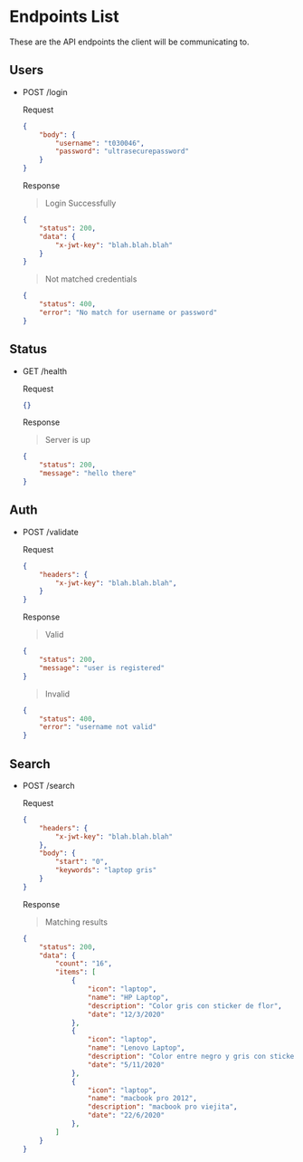 # Endpoints List

These are the API endpoints the client will be communicating to.

## Users

* POST /login

    Request

    ```json
    {
        "body": {
            "username": "t030046",
            "password": "ultrasecurepassword"
        }
    }
    ```

    Response

    > Login Successfully

    ```json
    {
        "status": 200,
        "data": {
            "x-jwt-key": "blah.blah.blah"
        }
    }
    ```

    > Not matched credentials

    ```json
    {
        "status": 400,
        "error": "No match for username or password"
    }
    ```

## Status

* GET /health

    Request

    ```json
    {}
    ```

    Response

    > Server is up

    ```json
    {
        "status": 200,
        "message": "hello there"
    }
    ```

## Auth

* POST /validate

    Request

    ```json
    {
        "headers": {
            "x-jwt-key": "blah.blah.blah",
        }
    }
    ```

    Response

    > Valid
    ```json
    {
        "status": 200,
        "message": "user is registered"
    }
    ```

    > Invalid
    ```json
    {
        "status": 400,
        "error": "username not valid"
    }
    ```

## Search

* POST /search

    Request

    ```json
    {
        "headers": {
            "x-jwt-key": "blah.blah.blah"
        },
        "body": {
            "start": "0",
            "keywords": "laptop gris"
        }
    }
    ```

    Response

    > Matching results

    ```json
    {
        "status": 200,
        "data": {
            "count": "16",
            "items": [
                {
                    "icon": "laptop",
                    "name": "HP Laptop",
                    "description": "Color gris con sticker de flor",
                    "date": "12/3/2020"
                },
                {
                    "icon": "laptop",
                    "name": "Lenovo Laptop",
                    "description": "Color entre negro y gris con sticker de flor",
                    "date": "5/11/2020"
                },
                {
                    "icon": "laptop",
                    "name": "macbook pro 2012",
                    "description": "macbook pro viejita",
                    "date": "22/6/2020"
                },
            ]
        }
    }
    ```
